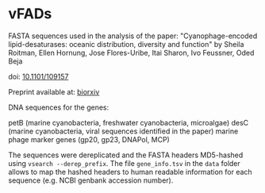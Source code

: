 # vFADs
FASTA sequences used in the analysis of the paper: "Cyanophage-encoded lipid-desaturases: oceanic distribution, diversity and function" by Sheila Roitman, Ellen Hornung, Jose Flores-Uribe, Itai Sharon, Ivo Feussner, Oded Beja

doi: [10.1101/109157](https://doi.org/10.1101/109157)

Preprint available at: [biorxiv](http://www.biorxiv.org/content/early/2017/02/16/109157)


DNA sequences for the genes:

petB (marine cyanobacteria, freshwater cyanobacteria, microalgae)
desC (marine cyanobacteria, viral sequences identified in the paper)
marine phage marker genes (gp20, gp23, DNAPol, MCP)

The sequences were dereplicated and the FASTA headers MD5-hashed using `vsearch --derep_prefix`. The file `gene_info.tsv` in the `data` folder allows to map the hashed headers to human readable information for each sequence (e.g. NCBI genbank accession number).


